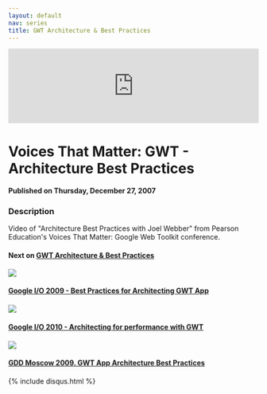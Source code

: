 ```yaml
---
layout: default
nav: series
title: GWT Architecture & Best Practices
---
```


<div class="container">
    <div class="row mt grid">
        <div class="mt"></div>
        <div class="row" style="margin-bottom: 20px;">
            <div class="col-sm-push-1 col-sm-10 col-md-push-2 col-md-8">
                <div class="video-container">
                    <iframe width="100%" src="https://www.youtube.com/embed/Uwp3EVU5ePA" frameborder="0" allowfullscreen></iframe>
                </div>
            </div>
            <div class="clearfix"></div>
            <div class="col-md-8">
                <h1>Voices That Matter: GWT - Architecture Best Practices</h1>
                <h4>Published on Thursday, December 27, 2007</h4>
                <h3>Description</h3>
                <p>Video of "Architecture Best Practices with Joel Webber" from Pearson Education's Voices That Matter: Google Web Toolkit conference.</p>
            </div>
            <div class="col-md-4">
                <h4>Next on <a href="/series/gwt-architecture-best-practices">GWT Architecture & Best Practices</a></h4><div class="row" style="margin-bottom: 20px">
            <div class="col-md-6">
                <a href="/series/gwt-architecture-best-practices/google-i-o-2009-best-practices-for-architecting-gwt-app">
                    <img src="/img/blank.gif" data-echo="https://i.ytimg.com/vi/PDuhR18-EdM/hqdefault.jpg" class="img-responsive" />
                </a>
            </div>
            <div class="col-md-6">
                <h4>
                    <a href="/series/gwt-architecture-best-practices/google-i-o-2009-best-practices-for-architecting-gwt-app">Google I/O 2009 - Best Practices for Architecting GWT App</a>
                </h4>
            </div>
        </div><div class="row" style="margin-bottom: 20px">
            <div class="col-md-6">
                <a href="/series/gwt-architecture-best-practices/google-i-o-2010-architecting-for-performance-with-gwt">
                    <img src="/img/blank.gif" data-echo="https://i.ytimg.com/vi/USlUYkBHiHA/hqdefault.jpg" class="img-responsive" />
                </a>
            </div>
            <div class="col-md-6">
                <h4>
                    <a href="/series/gwt-architecture-best-practices/google-i-o-2010-architecting-for-performance-with-gwt">Google I/O 2010 - Architecting for performance with GWT</a>
                </h4>
            </div>
        </div><div class="row" style="margin-bottom: 20px">
            <div class="col-md-6">
                <a href="/series/gwt-architecture-best-practices/gdd-moscow-2009-gwt-app-architecture-best-practices">
                    <img src="/img/blank.gif" data-echo="https://i.ytimg.com/vi/K-ffOcxMb0U/hqdefault.jpg" class="img-responsive" />
                </a>
            </div>
            <div class="col-md-6">
                <h4>
                    <a href="/series/gwt-architecture-best-practices/gdd-moscow-2009-gwt-app-architecture-best-practices">GDD Moscow 2009. GWT App Architecture Best Practices</a>
                </h4>
            </div>
        </div>
            </div>
            <div class="col-md-8">
                {% include disqus.html %}
            </div>
        </div>
    </div>
    <div class="row mt grid"></div>
</div>
